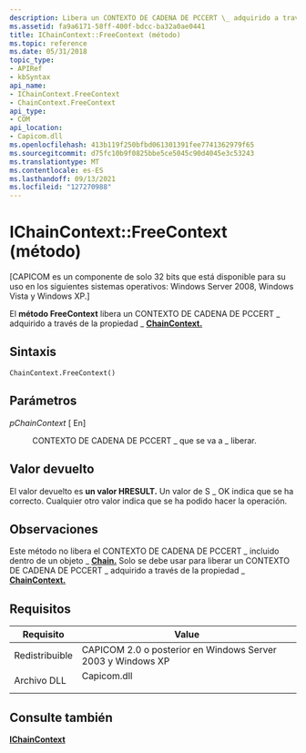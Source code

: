 ```yaml
---
description: Libera un CONTEXTO DE CADENA DE PCCERT \_ adquirido a través de la propiedad \_ ChainContext.
ms.assetid: fa9a6171-58ff-400f-bdcc-ba32a0ae0441
title: IChainContext::FreeContext (método)
ms.topic: reference
ms.date: 05/31/2018
topic_type:
- APIRef
- kbSyntax
api_name:
- IChainContext.FreeContext
- ChainContext.FreeContext
api_type:
- COM
api_location:
- Capicom.dll
ms.openlocfilehash: 413b119f250bfbd061301391fee7741362979f65
ms.sourcegitcommit: d75fc10b9f0825bbe5ce5045c90d4045e3c53243
ms.translationtype: MT
ms.contentlocale: es-ES
ms.lasthandoff: 09/13/2021
ms.locfileid: "127270988"
---
```

# <a name="ichaincontextfreecontext-method"></a>IChainContext::FreeContext (método)

\[CAPICOM es un componente de solo 32 bits que está disponible para su uso en los siguientes sistemas operativos: Windows Server 2008, Windows Vista y Windows XP.\]

El **método FreeContext** libera un CONTEXTO DE CADENA DE PCCERT \_ adquirido a través de la propiedad \_ [**ChainContext.**](ichaincontext-chaincontext.md)

## <a name="syntax"></a>Sintaxis


```VB
ChainContext.FreeContext()
```



## <a name="parameters"></a>Parámetros

<dl> <dt>

*pChainContext* \[ En\]
</dt> <dd>

CONTEXTO DE CADENA DE PCCERT \_ que se va a \_ liberar.

</dd> </dl>

## <a name="return-value"></a>Valor devuelto

El valor devuelto es **un valor HRESULT.** Un valor de S \_ OK indica que se ha correcto. Cualquier otro valor indica que se ha podido hacer la operación.

## <a name="remarks"></a>Observaciones

Este método no libera el CONTEXTO DE CADENA DE PCCERT \_ incluido dentro de un objeto \_ [**Chain.**](chain.md) Solo se debe usar para liberar un CONTEXTO DE CADENA DE PCCERT \_ adquirido a través de la propiedad \_ [**ChainContext.**](ichaincontext-chaincontext.md)

## <a name="requirements"></a>Requisitos



| Requisito | Value |
|----------------------------|----------------------------------------------------------------------------------------|
| Redistribuible<br/> | CAPICOM 2.0 o posterior en Windows Server 2003 y Windows XP<br/>                  |
| Archivo DLL<br/>             | <dl> <dt>Capicom.dll</dt> </dl> |



## <a name="see-also"></a>Consulte también

<dl> <dt>

[**IChainContext**](ichaincontext.md)
</dt> </dl>

 

 




